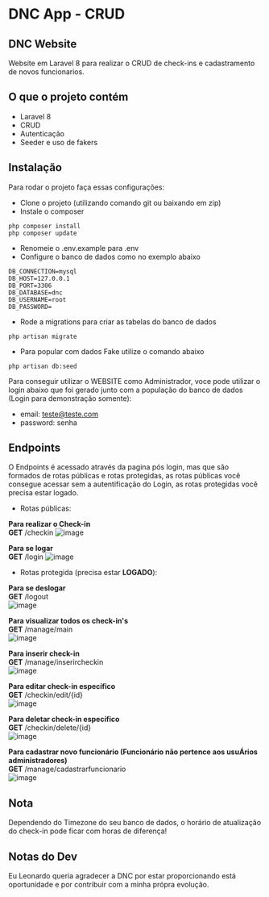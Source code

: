 # DNC App - CRUD

## DNC Website

Website em Laravel 8 para realizar o CRUD de check-ins e cadastramento de novos funcionarios.

## O que o projeto contém
- Laravel 8
- CRUD
- Autenticação
- Seeder e uso de fakers

## Instalação
Para rodar o projeto faça essas configurações:
- Clone o projeto (utilizando comando git ou baixando em zip)
- Instale o composer
```
php composer install
php composer update
```
- Renomeie o .env.example para .env
- Configure o banco de dados como no exemplo abaixo
```
DB_CONNECTION=mysql
DB_HOST=127.0.0.1
DB_PORT=3306
DB_DATABASE=dnc
DB_USERNAME=root
DB_PASSWORD=
```
- Rode a migrations para criar as tabelas do banco de dados
```
php artisan migrate
```
- Para popular com dados Fake utilize o comando abaixo
```
php artisan db:seed
```
Para conseguir utilizar o WEBSITE como Administrador, voce pode utilizar o login abaixo que foi gerado junto com a população do banco de dados (Login para demonstração somente):
- email: teste@teste.com
- password: senha

## Endpoints
O Endpoints é acessado através da pagina pós login, mas que são formados de rotas públicas e rotas protegidas, as rotas públicas você consegue acessar sem a autentificação do Login, as rotas protegidas você precisa estar logado.
<br>
- Rotas públicas:

<b>Para realizar o Check-in</b><br>
<b>GET</b> /checkin
![image](https://user-images.githubusercontent.com/19514153/163470584-3eabb067-eb3e-49cd-8855-f82f346df80f.png)
<br>

<b>Para se logar</b><br>
<b>GET</b> /login
![image](https://user-images.githubusercontent.com/19514153/163470702-ee5aa98f-1843-46f4-afb6-12f014f4ebd8.png)
<br>

- Rotas protegida (precisa estar <b>LOGADO</b>):

<b>Para se deslogar</b><br>
<b>GET</b> /logout<br>
![image](https://user-images.githubusercontent.com/19514153/163470873-95887d10-7ab4-42d3-8f17-161578c178d0.png)
<br>

<b>Para visualizar todos os check-in's</b><br>
<b>GET</b> /manage/main<br>
![image](https://user-images.githubusercontent.com/19514153/163471115-72e73b83-9d7b-46fb-a2f2-40b385af7b93.png)
<br>

<b>Para inserir check-in</b><br>
<b>GET</b> /manage/inserircheckin<br>
![image](https://user-images.githubusercontent.com/19514153/163471192-0e441587-11ea-4cbe-9ac4-f740d480d1ab.png)
<br>

<b>Para editar check-in específico</b><br>
<b>GET</b> /checkin/edit/{id}<br>
![image](https://user-images.githubusercontent.com/19514153/163471270-360c5202-fd1c-4206-aaef-eb8fac41f8f1.png)
<br>

<b>Para deletar check-in específico</b><br>
<b>GET</b> /checkin/delete/{id}<br>
![image](https://user-images.githubusercontent.com/19514153/163471342-43f49d97-f07b-4e1e-8c89-4af146783f31.png)
<br>

<b>Para cadastrar novo funcionário (Funcionário não pertence aos usuÁrios administradores)</b><br>
<b>GET</b> /manage/cadastrarfuncionario<br>
![image](https://user-images.githubusercontent.com/19514153/163471382-181b2b4a-2d62-48b0-a79b-d4dbe2b8f065.png)
<br>

## Nota
Dependendo do Timezone do seu banco de dados, o horário de atualização do check-in pode ficar com horas de diferença!
<br>
## Notas do Dev
Eu Leonardo queria agradecer a DNC por estar proporcionando está oportunidade e por contribuir com a minha própra evolução.
